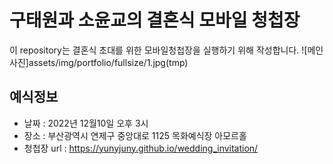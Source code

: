 # 구태원과 소윤교의 결혼식 모바일 청첩장
이 repository는 결혼식 초대를 위한 모바일청첩장을 실행하기 위해 작성합니다.
![메인사진]assets/img/portfolio/fullsize/1.jpg(tmp)


## 예식정보

* 날짜 : 2022년 12월10일 오후 3시
* 장소 : 부산광역시 연제구 중앙대로 1125 목화예식장 아모르홀
* 청첩장 url : https://yunyjuny.github.io/wedding_invitation/

